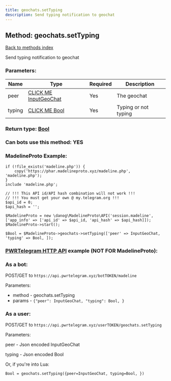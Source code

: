 ```yaml
---
title: geochats.setTyping
description: Send typing notification to geochat
---
```

## Method: geochats.setTyping  
[Back to methods index](index.md)


Send typing notification to geochat

### Parameters:

| Name     |    Type       | Required | Description |
|----------|---------------|----------|-------------|
|peer|[CLICK ME InputGeoChat](../types/InputGeoChat.md) | Yes|The geochat|
|typing|[CLICK ME Bool](../types/Bool.md) | Yes|Typing or not typing|


### Return type: [Bool](../types/Bool.md)

### Can bots use this method: **YES**


### MadelineProto Example:


```
if (!file_exists('madeline.php')) {
    copy('https://phar.madelineproto.xyz/madeline.php', 'madeline.php');
}
include 'madeline.php';

// !!! This API id/API hash combination will not work !!!
// !!! You must get your own @ my.telegram.org !!!
$api_id = 0;
$api_hash = '';

$MadelineProto = new \danog\MadelineProto\API('session.madeline', ['app_info' => ['api_id' => $api_id, 'api_hash' => $api_hash]]);
$MadelineProto->start();

$Bool = $MadelineProto->geochats->setTyping(['peer' => InputGeoChat, 'typing' => Bool, ]);
```

### [PWRTelegram HTTP API](https://pwrtelegram.xyz) example (NOT FOR MadelineProto):

### As a bot:

POST/GET to `https://api.pwrtelegram.xyz/botTOKEN/madeline`

Parameters:

* method - geochats.setTyping
* params - `{"peer": InputGeoChat, "typing": Bool, }`



### As a user:

POST/GET to `https://api.pwrtelegram.xyz/userTOKEN/geochats.setTyping`

Parameters:

peer - Json encoded InputGeoChat

typing - Json encoded Bool




Or, if you're into Lua:

```
Bool = geochats.setTyping({peer=InputGeoChat, typing=Bool, })
```

